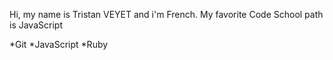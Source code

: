Hi, my name is Tristan VEYET and i'm French.
My favorite Code School path is JavaScript

*Git
*JavaScript
*Ruby